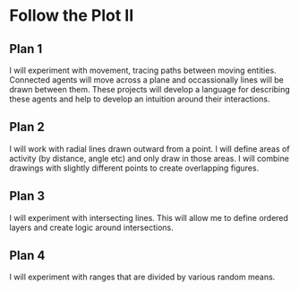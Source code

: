 # Follow the Plot II

## Plan 1

I will experiment with movement, tracing paths between moving
entities. Connected agents will move across a plane and occassionally
lines will be drawn between them. These projects will develop a
language for describing these agents and help to develop an intuition
around their interactions.

## Plan 2

I will work with radial lines drawn outward from a point. I will
define areas of activity (by distance, angle etc) and only draw in
those areas. I will combine drawings with slightly different points to
create overlapping figures.

## Plan 3

I will experiment with intersecting lines. This will allow me to
define ordered layers and create logic around intersections.

## Plan 4

I will experiment with ranges that are divided by various random
means.
